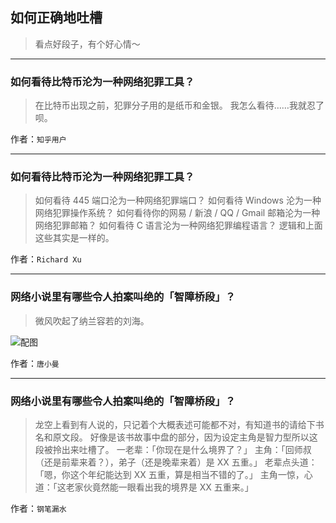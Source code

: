 ## 如何正确地吐槽

> 看点好段子，有个好心情～


 
---

### 如何看待比特币沦为一种网络犯罪工具？

> 在比特币出现之前，犯罪分子用的是纸币和金银。
> 我怎么看待……我就忍了呗。


作者：`知乎用户`

---

### 如何看待比特币沦为一种网络犯罪工具？

> 如何看待 445 端口沦为一种网络犯罪端口？
> 如何看待 Windows 沦为一种网络犯罪操作系统？
> 如何看待你的网易 / 新浪 / QQ / Gmail 邮箱沦为一种网络犯罪邮箱？
> 如何看待 C 语言沦为一种网络犯罪编程语言？
> 逻辑和上面这些其实是一样的。


作者：`Richard Xu`

---

### 网络小说里有哪些令人拍案叫绝的「智障桥段」？

> 微风吹起了纳兰容若的刘海。



![配图](http://pic2.zhimg.com/70/v2-a59f505e96ce6d675bdaa2e45134f615_b.jpg)


作者：`唐小曼`

---

### 网络小说里有哪些令人拍案叫绝的「智障桥段」？

> 龙空上看到有人说的，只记着个大概表述可能都不对，有知道书的请给下书名和原文段。
> 好像是该书故事中盘的部分，因为设定主角是智力型所以这段被拎出来吐槽了。
> 一老辈：「你现在是什么境界了？」
> 主角：「回师叔（还是前辈来着？），弟子（还是晚辈来着）是 XX 五重。」
> 老辈点头道：「嗯，你这个年纪能达到 XX 五重，算是相当不错的了。」
> 主角一惊，心道：「这老家伙竟然能一眼看出我的境界是 XX 五重来。」


作者：`钢笔漏水`